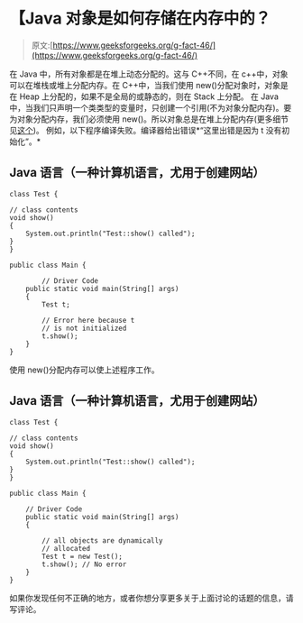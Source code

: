 # 【Java 对象是如何存储在内存中的？

> 原文:[https://www.geeksforgeeks.org/g-fact-46/](https://www.geeksforgeeks.org/g-fact-46/)

在 Java 中，所有对象都是在堆上动态分配的。这与 C++不同，在 c++中，对象可以在堆栈或堆上分配内存。在 C++中，当我们使用 new()分配对象时，对象是在 Heap 上分配的，如果不是全局的或静态的，则在 Stack 上分配。
在 Java 中，当我们只声明一个类类型的变量时，只创建一个引用(不为对象分配内存)。要为对象分配内存，我们必须使用 new()。所以对象总是在堆上分配内存(更多细节见[这个](https://docs.oracle.com/cd/E13150_01/jrockit_jvm/jrockit/geninfo/diagnos/garbage_collect.html))。
例如，以下程序编译失败。编译器给出错误*“这里出错是因为 t 没有初始化”。*

## Java 语言（一种计算机语言，尤用于创建网站）

```
class Test {

// class contents
void show()
{
    System.out.println("Test::show() called");
}
}

public class Main {

        // Driver Code
    public static void main(String[] args)
    {
        Test t;

        // Error here because t
        // is not initialized
        t.show();
    }
}
```

使用 new()分配内存可以使上述程序工作。

## Java 语言（一种计算机语言，尤用于创建网站）

```
class Test {

// class contents
void show()
{
    System.out.println("Test::show() called");
}
}

public class Main {

    // Driver Code
    public static void main(String[] args)
    {

        // all objects are dynamically
        // allocated
        Test t = new Test();
        t.show(); // No error
    }
}
```

如果你发现任何不正确的地方，或者你想分享更多关于上面讨论的话题的信息，请写评论。